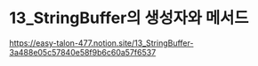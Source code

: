 # 13_StringBuffer의 생성자와 메서드
https://easy-talon-477.notion.site/13_StringBuffer-3a488e05c57840e58f9b6c60a57f6537
